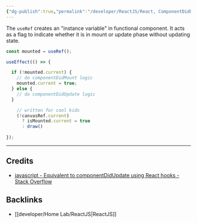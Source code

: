 ```yaml
---
{"dg-publish":true,"permalink":"/developer/ReactJS/React, ComponentDidUpdate Hook logic/"}
---
```


The `useRef` creates an "instance variable" in functional component. It acts as a flag to indicate whether it is in mount or update phase without updating state.

```javascript
const mounted = useRef();

useEffect(() => {

  if (!mounted.current) {
    // do componentDidMount logic
    mounted.current = true;
  } else {
    // do componentDidUpdate logic
  }

	// written for cool kids
	(!canvasRef.current) 
      ? isMounted.current = true 
      : draw()
  
});


```

---
## Credits
- [javascript - Equivalent to componentDidUpdate using React hooks - Stack Overflow](https://stackoverflow.com/questions/53255951/equivalent-to-componentdidupdate-using-react-hooks)

## Backlinks
- [[developer/Home Lab/ReactJS\|ReactJS]]